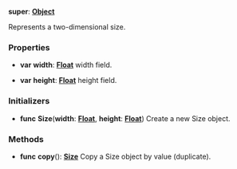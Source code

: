 **super**: **[Object](Object.md)**

Represents a two-dimensional size.

### Properties

* **var** **width**: **[Float](../gravity/types.md)**
width field.

* **var** **height**: **[Float](../gravity/types.md)**
height field.



### Initializers

* **func** **Size**(**width**: **[Float](../gravity/types.md)**, **height**: **[Float](../gravity/types.md)**)
Create a new Size object.



### Methods

* **func** **copy**(): <strong>[Size](size.md)</strong> 
Copy a Size object by value (duplicate).





